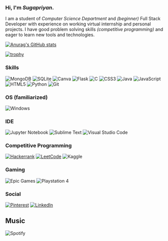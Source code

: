 ### Hi, I'm *Sugapriyan*.


I am a student of *Computer Science Department* and *(beginner)* Full Stack Developer with experience on working virtual internship and personal projects.
I have good problem solving skills *(competitive programming)* and eager to learn new tools and technologies.


[![Anurag's GitHub stats](https://github-readme-stats-sigma-lemon.vercel.app/api?username=Sugapriyan-P-K&theme=midnight-purple&show_icons=true)](https://github.com/anuraghazra/github-readme-stats)

[![trophy](https://github-profile-trophy.vercel.app/?username=Sugapriyan-P-K&theme=tokyonight)](https://github.com/Sugapriyan-P-K/github-profile-trophy)

### Skills

![MongoDB](https://img.shields.io/badge/MongoDB-%234ea94b.svg?style=for-the-badge&logo=mongodb&logoColor=white)
![SQLite](https://img.shields.io/badge/sqlite-%2307405e.svg?style=for-the-badge&logo=sqlite&logoColor=white)
![Canva](https://img.shields.io/badge/Canva-%2300C4CC.svg?style=for-the-badge&logo=Canva&logoColor=white)
![Flask](https://img.shields.io/badge/flask-%23000.svg?style=for-the-badge&logo=flask&logoColor=white)
![C](https://img.shields.io/badge/c-%2300599C.svg?style=for-the-badge&logo=c&logoColor=white)
![CSS3](https://img.shields.io/badge/css3-%231572B6.svg?style=for-the-badge&logo=css3&logoColor=white)
![Java](https://img.shields.io/badge/java-%23ED8B00.svg?style=for-the-badge&logo=openjdk&logoColor=white)
![JavaScript](https://img.shields.io/badge/javascript-%23323330.svg?style=for-the-badge&logo=javascript&logoColor=%23F7DF1E)
![HTML5](https://img.shields.io/badge/html5-%23E34F26.svg?style=for-the-badge&logo=html5&logoColor=white)
![Python](https://img.shields.io/badge/python-3670A0?style=for-the-badge&logo=python&logoColor=ffdd54)
![Git](https://img.shields.io/badge/git-%23F05033.svg?style=for-the-badge&logo=git&logoColor=white)

### OS (familiarized)
![Windows](https://img.shields.io/badge/Windows-0078D6?style=for-the-badge&logo=windows&logoColor=white)

### IDE
![Jupyter Notebook](https://img.shields.io/badge/jupyter-%23FA0F00.svg?style=for-the-badge&logo=jupyter&logoColor=white)
![Sublime Text](https://img.shields.io/badge/sublime_text-%23575757.svg?style=for-the-badge&logo=sublime-text&logoColor=important)
![Visual Studio Code](https://img.shields.io/badge/Visual%20Studio%20Code-0078d7.svg?style=for-the-badge&logo=visual-studio-code&logoColor=white)

### Competitive Programming
[![Hackerrank](https://img.shields.io/badge/-Hackerrank-2EC866?style=for-the-badge&logo=HackerRank&logoColor=white)](https://www.hackerrank.com/sugapriyan2003)
[![LeetCode](https://img.shields.io/badge/LeetCode-000000?style=for-the-badge&logo=LeetCode&logoColor=#d16c06)](https://leetcode.com/sugapriyan2003/)
![Kaggle](https://img.shields.io/badge/Kaggle-035a7d?style=for-the-badge&logo=kaggle&logoColor=white)

### Gaming
![Epic Games](https://img.shields.io/badge/epicgames-%23313131.svg?style=for-the-badge&logo=epicgames&logoColor=white)
![Playstation 4](https://img.shields.io/badge/Playstation%204-003791?style=for-the-badge&logo=playstation-4&logoColor=white)

### Social
[![Pinterest](https://img.shields.io/badge/Pinterest-%23E60023.svg?style=for-the-badge&logo=Pinterest&logoColor=white)](https://in.pinterest.com/spmsiva936/)
[![LinkedIn](https://img.shields.io/badge/linkedin-%230077B5.svg?style=for-the-badge&logo=linkedin&logoColor=white)](https://www.linkedin.com/in/sugapriyanpk/)

## Music
![Spotify](https://img.shields.io/badge/Spotify-1ED760?style=for-the-badge&logo=spotify&logoColor=white)

